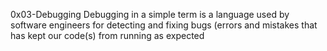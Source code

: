 0x03-Debugging
Debugging in a simple term is a language used by software engineers for detecting and fixing bugs (errors and mistakes that has kept our code(s) from running as expected